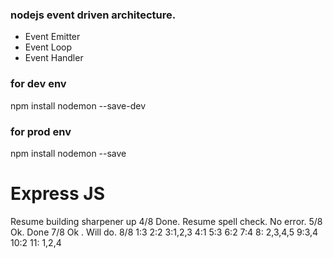 ### nodejs event driven architecture.
- Event Emitter
- Event Loop
- Event Handler

### for dev env
npm install nodemon --save-dev
### for prod env
npm install nodemon --save

# Express JS




Resume building sharpener up
4/8
Done. Resume spell check. No error.
5/8
Ok. Done
7/8
Ok . Will do.
8/8
1:3
2:2
3:1,2,3
4:1
5:3
6:2
7:4
8: 2,3,4,5
9:3,4
10:2
11: 1,2,4
